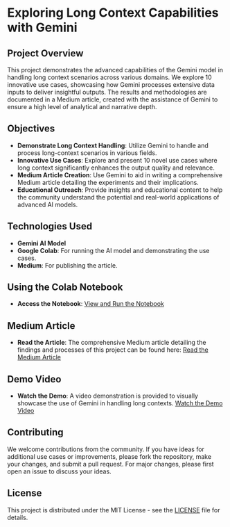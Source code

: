 # Exploring Long Context Capabilities with Gemini

## Project Overview

This project demonstrates the advanced capabilities of the Gemini model in handling long context scenarios across various domains. We explore 10 innovative use cases, showcasing how Gemini processes extensive data inputs to deliver insightful outputs. The results and methodologies are documented in a Medium article, created with the assistance of Gemini to ensure a high level of analytical and narrative depth.

## Objectives

- **Demonstrate Long Context Handling**: Utilize Gemini to handle and process long-context scenarios in various fields.
- **Innovative Use Cases**: Explore and present 10 novel use cases where long context significantly enhances the output quality and relevance.
- **Medium Article Creation**: Use Gemini to aid in writing a comprehensive Medium article detailing the experiments and their implications.
- **Educational Outreach**: Provide insights and educational content to help the community understand the potential and real-world applications of advanced AI models.


## Technologies Used

- **Gemini AI Model**
- **Google Colab**: For running the AI model and demonstrating the use cases.
- **Medium**: For publishing the article.

## Using the Colab Notebook

- **Access the Notebook**: [View and Run the Notebook](https://colab.research.google.com/drive/1LaKRzrWhqt7CUhHqnIUPcPi341EZbwf6?usp=sharing)


## Medium Article

- **Read the Article**: The comprehensive Medium article detailing the findings and processes of this project can be found here:
  [Read the Medium Article](https://medium.com/@mansivekaria09/exploring-the-frontiers-of-ai-10-novel-use-cases-of-long-context-handling-in-gemini-ab2cbaa07422)

## Demo Video

- **Watch the Demo**: A video demonstration is provided to visually showcase the use of Gemini in handling long contexts.
  [Watch the Demo Video](https://youtu.be/link_to_demo_video)

## Contributing

We welcome contributions from the community. If you have ideas for additional use cases or improvements, please fork the repository, make your changes, and submit a pull request. For major changes, please first open an issue to discuss your ideas.

## License

This project is distributed under the MIT License - see the [LICENSE](https://github.com/yourusername/yourrepository/LICENSE) file for details.

